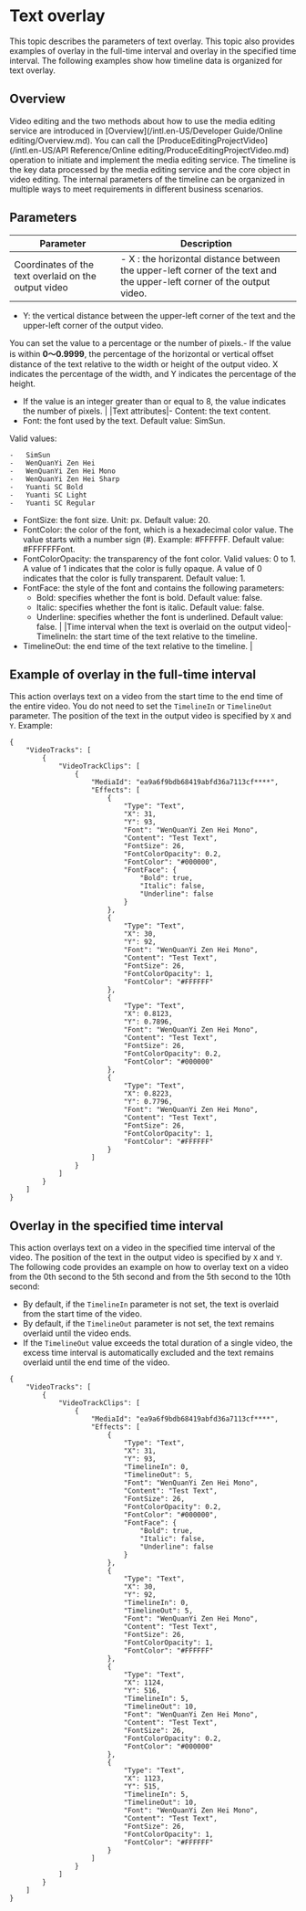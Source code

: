 # Text overlay

This topic describes the parameters of text overlay. This topic also provides examples of overlay in the full-time interval and overlay in the specified time interval. The following examples show how timeline data is organized for text overlay.

## Overview

Video editing and the two methods about how to use the media editing service are introduced in [Overview](/intl.en-US/Developer Guide/Online editing/Overview.md). You can call the [ProduceEditingProjectVideo](/intl.en-US/API Reference/Online editing/ProduceEditingProjectVideo.md) operation to initiate and implement the media editing service. The timeline is the key data processed by the media editing service and the core object in video editing. The internal parameters of the timeline can be organized in multiple ways to meet requirements in different business scenarios.

## Parameters

|Parameter|Description|
|---------|-----------|
|Coordinates of the text overlaid on the output video|-   X : the horizontal distance between the upper-left corner of the text and the upper-left corner of the output video.
-   Y: the vertical distance between the upper-left corner of the text and the upper-left corner of the output video.

You can set the value to a percentage or the number of pixels.-   If the value is within **0～0.9999**, the percentage of the horizontal or vertical offset distance of the text relative to the width or height of the output video. X indicates the percentage of the width, and Y indicates the percentage of the height.
-   If the value is an integer greater than or equal to 8, the value indicates the number of pixels. |
|Text attributes|-   Content: the text content.
-   Font: the font used by the text. Default value: SimSun.

Valid values:

    -   SimSun
    -   WenQuanYi Zen Hei
    -   WenQuanYi Zen Hei Mono
    -   WenQuanYi Zen Hei Sharp
    -   Yuanti SC Bold
    -   Yuanti SC Light
    -   Yuanti SC Regular
-   FontSize: the font size. Unit: px. Default value: 20.
-   FontColor: the color of the font, which is a hexadecimal color value. The value starts with a number sign \(\#\). Example: \#FFFFFF. Default value: \#FFFFFFFont.
-   FontColorOpacity: the transparency of the font color. Valid values: 0 to 1. A value of 1 indicates that the color is fully opaque. A value of 0 indicates that the color is fully transparent. Default value: 1.
-   FontFace: the style of the font and contains the following parameters:
    -   Bold: specifies whether the font is bold. Default value: false.
    -   Italic: specifies whether the font is italic. Default value: false.
    -   Underline: specifies whether the font is underlined. Default value: false. |
|Time interval when the text is overlaid on the output video|-   TimelineIn: the start time of the text relative to the timeline.
-   TimelineOut: the end time of the text relative to the timeline. |

## Example of overlay in the full-time interval

This action overlays text on a video from the start time to the end time of the entire video. You do not need to set the `TimelineIn` or `TimelineOut` parameter. The position of the text in the output video is specified by `X` and `Y`. Example:

```
{
    "VideoTracks": [
        {
            "VideoTrackClips": [
                {
                    "MediaId": "ea9a6f9bdb68419abfd36a7113cf****",
                    "Effects": [
                        {
                            "Type": "Text",
                            "X": 31,
                            "Y": 93,
                            "Font": "WenQuanYi Zen Hei Mono",
                            "Content": "Test Text",
                            "FontSize": 26,
                            "FontColorOpacity": 0.2,
                            "FontColor": "#000000",
                            "FontFace": {
                                "Bold": true,
                                "Italic": false,
                                "Underline": false
                            }
                        },
                        {
                            "Type": "Text",
                            "X": 30,
                            "Y": 92,
                            "Font": "WenQuanYi Zen Hei Mono",
                            "Content": "Test Text",
                            "FontSize": 26,
                            "FontColorOpacity": 1,
                            "FontColor": "#FFFFFF"
                        },
                        {
                            "Type": "Text",
                            "X": 0.8123,
                            "Y": 0.7896,
                            "Font": "WenQuanYi Zen Hei Mono",
                            "Content": "Test Text",
                            "FontSize": 26,
                            "FontColorOpacity": 0.2,
                            "FontColor": "#000000"
                        },
                        {
                            "Type": "Text",
                            "X": 0.8223,
                            "Y": 0.7796,
                            "Font": "WenQuanYi Zen Hei Mono",
                            "Content": "Test Text",
                            "FontSize": 26,
                            "FontColorOpacity": 1,
                            "FontColor": "#FFFFFF"
                        }
                    ]
                }
            ]
        }
    ]
}
```

## Overlay in the specified time interval

This action overlays text on a video in the specified time interval of the video. The position of the text in the output video is specified by `X` and `Y`. The following code provides an example on how to overlay text on a video from the 0th second to the 5th second and from the 5th second to the 10th second:

-   By default, if the `TimelineIn` parameter is not set, the text is overlaid from the start time of the video.
-   By default, if the `TimelineOut` parameter is not set, the text remains overlaid until the video ends.
-   If the `TimelineOut` value exceeds the total duration of a single video, the excess time interval is automatically excluded and the text remains overlaid until the end time of the video.

```
{
    "VideoTracks": [
        {
            "VideoTrackClips": [
                {
                    "MediaId": "ea9a6f9bdb68419abfd36a7113cf****",
                    "Effects": [
                        {
                            "Type": "Text",
                            "X": 31,
                            "Y": 93,
                            "TimelineIn": 0,
                            "TimelineOut": 5,
                            "Font": "WenQuanYi Zen Hei Mono",
                            "Content": "Test Text",
                            "FontSize": 26,
                            "FontColorOpacity": 0.2,
                            "FontColor": "#000000",
                            "FontFace": {
                                "Bold": true,
                                "Italic": false,
                                "Underline": false
                            }
                        },
                        {
                            "Type": "Text",
                            "X": 30,
                            "Y": 92,
                            "TimelineIn": 0,
                            "TimelineOut": 5,
                            "Font": "WenQuanYi Zen Hei Mono",
                            "Content": "Test Text",
                            "FontSize": 26,
                            "FontColorOpacity": 1,
                            "FontColor": "#FFFFFF"
                        },
                        {
                            "Type": "Text",
                            "X": 1124,
                            "Y": 516,
                            "TimelineIn": 5,
                            "TimelineOut": 10,
                            "Font": "WenQuanYi Zen Hei Mono",
                            "Content": "Test Text",
                            "FontSize": 26,
                            "FontColorOpacity": 0.2,
                            "FontColor": "#000000"
                        },
                        {
                            "Type": "Text",
                            "X": 1123,
                            "Y": 515,
                            "TimelineIn": 5,
                            "TimelineOut": 10,
                            "Font": "WenQuanYi Zen Hei Mono",
                            "Content": "Test Text",
                            "FontSize": 26,
                            "FontColorOpacity": 1,
                            "FontColor": "#FFFFFF"
                        }
                    ]
                }
            ]
        }
    ]
}
```

